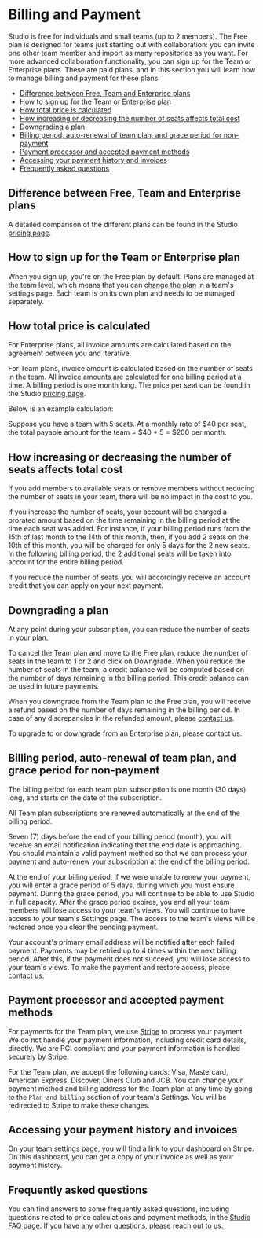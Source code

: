 # Billing and Payment

Studio is free for individuals and small teams (up to 2 members). The Free plan
is designed for teams just starting out with collaboration: you can invite one
other team member and import as many repositories as you want. For more advanced
collaboration functionality, you can sign up for the Team or Enterprise plans.
These are paid plans, and in this section you will learn how to manage billing
and payment for these plans.

- [Difference between Free, Team and Enterprise plans](#difference-between-free-team-and-enterprise-plans)
- [How to sign up for the Team or Enterprise plan](#how-to-sign-up-for-the-team-or-enterprise-plan)
- [How total price is calculated](#how-total-price-is-calculated)
- [How increasing or decreasing the number of seats affects total cost](#how-increasing-or-decreasing-the-number-of-seats-affects-total-cost)
- [Downgrading a plan](#downgrading-a-plan)
- [Billing period, auto-renewal of team plan, and grace period for non-payment](#billing-period-auto-renewal-of-team-plan-and-grace-period-for-non-payment)
- [Payment processor and accepted payment methods](#payment-processor-and-accepted-payment-methods)
- [Accessing your payment history and invoices](#accessing-your-payment-history-and-invoices)
- [Frequently asked questions](#frequently-asked-questions)

## Difference between Free, Team and Enterprise plans

A detailed comparison of the different plans can be found in the Studio
[pricing page](https://studio.iterative.ai/pricing).

## How to sign up for the Team or Enterprise plan

When you sign up, you're on the Free plan by default. Plans are managed at the
team level, which means that you can
[change the plan](/doc/studio/change-team-plan-or-size#change-team-plan) in a
team's settings page. Each team is on its own plan and needs to be managed
separately.

## How total price is calculated

For Enterprise plans, all invoice amounts are calculated based on the agreement
between you and Iterative.

For Team plans, invoice amount is calculated based on the number of seats in the
team. All invoice amounts are calculated for one billing period at a time. A
billing period is one month long. The price per seat can be found in the Studio
[pricing page](https://studio.iterative.ai/pricing).

Below is an example calculation:

Suppose you have a team with 5 seats. At a monthly rate of $40 per seat, the
total payable amount for the team = $40 \* 5 = $200 per month.

## How increasing or decreasing the number of seats affects total cost

If you add members to available seats or remove members without reducing the
number of seats in your team, there will be no impact in the cost to you.

If you increase the number of seats, your account will be charged a prorated
amount based on the time remaining in the billing period at the time each seat
was added. For instance, if your billing period runs from the 15th of last month
to the 14th of this month, then, if you add 2 seats on the 10th of this month,
you will be charged for only 5 days for the 2 new seats. In the following
billing period, the 2 additional seats will be taken into account for the entire
billing period.

If you reduce the number of seats, you will accordingly receive an account
credit that you can apply on your next payment.

## Downgrading a plan

At any point during your subscription, you can reduce the number of seats in
your plan.

To cancel the Team plan and move to the Free plan, reduce the number of seats in
the team to 1 or 2 and click on Downgrade. When you reduce the number of seats
in the team, a credit balance will be computed based on the number of days
remaining in the billing period. This credit balance can be used in future
payments.

When you downgrade from the Team plan to the Free plan, you will receive a
refund based on the number of days remaining in the billing period. In case of
any discrepancies in the refunded amount, please
[contact us](mailto:support@iterative.ai).

To upgrade to or downgrade from an Enterprise plan, please contact us.

## Billing period, auto-renewal of team plan, and grace period for non-payment

The billing period for each team plan subscription is one month (30 days) long,
and starts on the date of the subscription.

All Team plan subscriptions are renewed automatically at the end of the billing
period.

Seven (7) days before the end of your billing period (month), you will receive
an email notification indicating that the end date is approaching. You should
maintain a valid payment method so that we can process your payment and
auto-renew your subscription at the end of the billing period.

At the end of your billing period, if we were unable to renew your payment, you
will enter a grace period of 5 days, during which you must ensure payment.
During the grace period, you will continue to be able to use Studio in full
capacity. After the grace period expires, you and all your team members will
lose access to your team's views. You will continue to have access to your
team's Settings page. The access to the team's views will be restored once you
clear the pending payment.

Your account's primary email address will be notified after each failed payment.
Payments may be retried up to 4 times within the next billing period. After
this, if the payment does not succeed, you will lose access to your team's
views. To make the payment and restore access, please contact us.

## Payment processor and accepted payment methods

For payments for the Team plan, we use [Stripe](https://stripe.com/) to process
your payment. We do not handle your payment information, including credit card
details, directly. We are PCI compliant and your payment information is handled
securely by Stripe.

For the Team plan, we accept the following cards: Visa, Mastercard, American
Express, Discover, Diners Club and JCB. You can change your payment method and
billing address for the Team plan at any time by going to the `Plan and billing`
section of your team's Settings. You will be redirected to Stripe to make these
changes.

## Accessing your payment history and invoices

On your team settings page, you will find a link to your dashboard on Stripe. On
this dashboard, you can get a copy of your invoice as well as your payment
history.

## Frequently asked questions

You can find answers to some frequently asked questions, including questions
related to price calculations and payment methods, in the
[Studio FAQ page](https://studio.iterative.ai/faq). If you have any other
questions, please [reach out to us](/doc/studio/troubleshooting#support).
